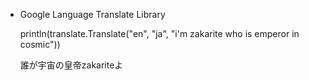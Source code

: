 * Google Language Translate Library

    println(translate.Translate("en", "ja", "i'm zakarite who is emperor in cosmic"))

	誰が宇宙の皇帝zakariteよ

